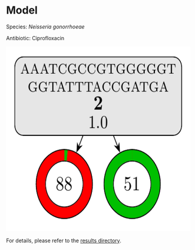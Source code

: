 
# Model

Species: *Neisseria gonorrhoeae*

Antibiotic: Ciprofloxacin

<img src="./model.png" width=500 height=500 />

For details, please refer to the [results directory](../../../../../results/cart_b/neisseria%20gonorrhoeae/ciprofloxacin/repeat_7/).

